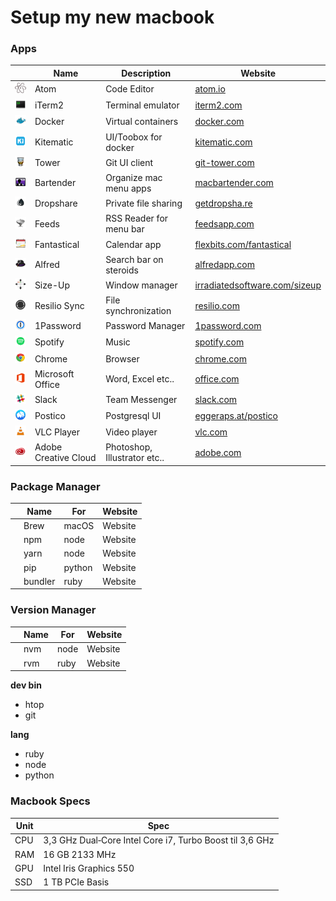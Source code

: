 # Setup my new macbook

### Apps
|      | Name                            | Description           | Website
| ---- | ------------------------------- | --------------------- | -------------------------------------------------------------------------------
| ![](./resources/logos/atom.png)        | Atom                  | Code Editor                  | [atom.io](https://atom.io)
| ![](./resources/logos/iterm.png)       | iTerm2                | Terminal emulator            | [iterm2.com](https://www.iterm2.com/)
| ![](./resources/logos/docker.png)      | Docker                | Virtual containers           | [docker.com](https://docker.com)
| ![](./resources/logos/kitematic.png)   | Kitematic             | UI/Toobox for docker         | [kitematic.com](https://kitematic.com/)
| ![](./resources/logos/tower.png)       | Tower                 | Git UI client                | [git-tower.com](https://www.git-tower.com/mac/)
| ![](./resources/logos/bartender.png)   | Bartender             | Organize mac menu apps       | [macbartender.com](https://www.macbartender.com/)
| ![](./resources/logos/dropshare.png)   | Dropshare             | Private file sharing         | [getdropsha.re](https://getdropsha.re/)
| ![](./resources/logos/feeds.png)       | Feeds                 | RSS Reader for menu bar      | [feedsapp.com](http://www.feedsapp.com/)
| ![](./resources/logos/fantastical.png) | Fantastical           | Calendar app                 | [flexbits.com/fantastical](https://flexibits.com/fantastical)
| ![](./resources/logos/alfred.png)      | Alfred                | Search bar on steroids       | [alfredapp.com](https://www.alfredapp.com/)
| ![](./resources/logos/sizeup.png)      | Size-Up               | Window manager               | [irradiatedsoftware.com/sizeup](http://www.irradiatedsoftware.com/sizeup/)
| ![](./resources/logos/resilio.png)     | Resilio Sync          | File synchronization         | [resilio.com](https://www.resilio.com/)
| ![](./resources/logos/1password.png)   | 1Password             | Password Manager             | [1password.com](https://1password.com/)
| ![](./resources/logos/spotify.png)     | Spotify               | Music                        | [spotify.com](https://www.spotify.com/)
| ![](./resources/logos/chrome.png)      | Chrome                | Browser                      | [chrome.com](https://www.chrome.com/)
| ![](./resources/logos/office.png)      | Microsoft Office      | Word, Excel etc..            | [office.com](https://www.office.com/)
| ![](./resources/logos/slack.png)       | Slack                 | Team Messenger               | [slack.com](https://www.slack.com/)
| ![](./resources/logos/postico.png)     | Postico               | Postgresql UI                | [eggeraps.at/postico](https://eggerapps.at/postico/)
| ![](./resources/logos/vlc.png)         | VLC Player            | Video player                 | [vlc.com](https://www.vlc.com/)
| ![](./resources/logos/adobe.png)       | Adobe Creative Cloud  | Photoshop, Illustrator etc.. | [adobe.com](https://www.adobe.com/)

### Package Manager
|      | Name                            | For        | Website
| ---- | ------------------------------- | ---------- | -------------------------------------------------------------------------------
|      | Brew                            | macOS      | Website
|      | npm                             | node       | Website
|      | yarn                            | node       | Website
|      | pip                             | python     | Website
|      | bundler                         | ruby       | Website

### Version Manager
|      | Name                            | For        | Website
| ---- | ------------------------------- | ---------- | -------------------------------------------------------------------------------
|      | nvm                             | node       | Website
|      | rvm                             | ruby       | Website

**dev bin**
- htop
- git

**lang**
- ruby
- node
- python

### Macbook Specs
| Unit | Spec
| ---- | -------------------------
| CPU  | 3,3 GHz Dual‑Core Intel Core i7, Turbo Boost til 3,6 GHz
| RAM  | 16 GB 2133 MHz
| GPU  | Intel Iris Graphics 550
| SSD  | 1 TB PCIe Basis
